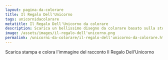 ```yaml
---
layout: pagina-da-colorare
title: Il Regalo Dell'Unicorno
tags: unicornidacolorare
metatitle: Il Regalo Dell'Unicorno da colorare
description: Scarica un bellissimo disegno da colorare basato sulla storia Il Regalo Dell'Unicorno
image: /assets/images/il-regalo-dell'unicorno.png
permalink: /unicorni-da-colorare/il-regalo-dell'unicorno-da-colorare.html
---
```

Scarica stampa e colora l'immagine del racconto Il Regalo Dell'Unicorno
